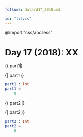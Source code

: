 ```yaml
---
follows: data/d17_2018.md

id: "litvis"
---
```


@import "css/aoc.less"

# Day 17 (2018): XX

{( part1|}

{| part1 )}

```elm {l r}
part1 : Int
part1 =
    0
```

{( part2 |}

{| part2 )}

```elm {l r}
part2 : Int
part2 =
    0
```
